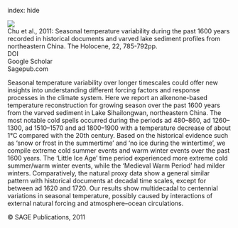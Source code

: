 index: hide

<div class="Citation">
    <div class="Citation-thumb CitationThumb-linked"  data-href="https://doi.org/10.1177/0959683611430413">
      <img src="https://static.claimspace.cloud/climate-study-static/refs/thumbs/5/Chu_et_al_2011-thumb.png" />
    </div>

  <div class="Citation-body">
    <div class="Citation-text">Chu et al., 2011: Seasonal temperature variability during the past 1600 years recorded in historical documents and varved lake sediment profiles from northeastern China. <span class="Article-journal">The Holocene, </span><span class="Article-volume">22, </span>785-792pp.</div>
    <div class="Citation-links">
      <div class="CitationLink" data-href="https://doi.org/10.1177/0959683611430413">
        <div class="CitationLink-icon CitationLink-Doi"></div>
        <div class="CitationLink-text">DOI</div>
      </div>
      <div class="CitationLink" data-href="https://scholar.google.com/scholar?q=10.1177/0959683611430413">
        <div class="CitationLink-icon CitationLink-Scholar"></div>
        <div class="CitationLink-text">Google Scholar</div>
      </div>
      <div class="CitationLink" data-href="http://hol.sagepub.com/content/22/7/785">
        <div class="CitationLink-icon CitationLink-Publisher"></div>
        <div class="CitationLink-text">Sagepub.com</div>
      </div>
    </div>
  </div>
</div>

Seasonal temperature variability over longer timescales could offer new insights into understanding different forcing factors and response processes in the climate system. Here we report an alkenone-based temperature reconstruction for growing season over the past 1600 years from the varved sediment in Lake Sihailongwan, northeastern China. The most notable cold spells occurred during the periods ad 480–860, ad 1260–1300, ad 1510–1570 and ad 1800–1900 with a temperature decrease of about 1°C compared with the 20th century. Based on the historical evidence such as ‘snow or frost in the summertime’ and ‘no ice during the wintertime’, we compile extreme cold summer events and warm winter events over the past 1600 years. The ‘Little Ice Age’ time period experienced more extreme cold summer/warm winter events, while the ‘Medieval Warm Period’ had milder winters. Comparatively, the natural proxy data show a general similar pattern with historical documents at decadal time scales, except for between ad 1620 and 1720. Our results show multidecadal to centennial variations in seasonal temperature, possibly caused by interactions of external natural forcing and atmosphere–ocean circulations.

<div class="Citation-copy">
&copy; SAGE Publications, 2011
</div>
